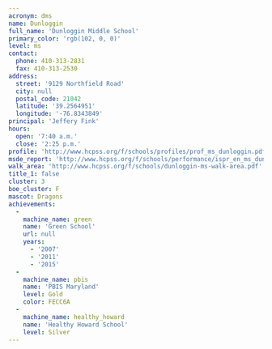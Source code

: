 ```yaml
---
acronym: dms
name: Dunloggin
full_name: 'Dunloggin Middle School'
primary_color: 'rgb(102, 0, 0)'
level: ms
contact:
  phone: 410-313-2831
  fax: 410-313-2530
address:
  street: '9129 Northfield Road'
  city: null
  postal_code: 21042
  latitude: '39.2564951'
  longitude: '-76.8343849'
principal: 'Jeffery Fink'
hours:
  open: '7:40 a.m.'
  close: '2:25 p.m.'
profile: 'http://www.hcpss.org/f/schools/profiles/prof_ms_dunloggin.pdf'
msde_report: 'http://www.hcpss.org/f/schools/performance/ispr_en_ms_dunloggin.pdf'
walk_area: 'http://www.hcpss.org/f/schools/dunloggin-ms-walk-area.pdf'
title_1: false
cluster: 3
boe_cluster: F
mascot: Dragons
achievements:
  -
    machine_name: green
    name: 'Green School'
    url: null
    years:
      - '2007'
      - '2011'
      - '2015'
  -
    machine_name: pbis
    name: 'PBIS Maryland'
    level: Gold
    color: FECC6A
  -
    machine_name: healthy_howard
    name: 'Healthy Howard School'
    level: Silver
---
```

